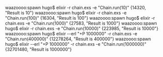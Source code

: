 waazoooo:spawn hugo$ elixir -r chain.exs -e "Chain.run(10)"
{14320, "Result is 10"}
waazoooo:spawn hugo$ elixir -r chain.exs -e "Chain.run(100)"
{16304, "Result is 100"}
waazoooo:spawn hugo$ elixir -r chain.exs -e "Chain.run(1000)"
{27583, "Result is 1000"}
waazoooo:spawn hugo$ elixir -r chain.exs -e "Chain.run(10000)"
{223985, "Result is 10000"}
waazoooo:spawn hugo$ elixir --erl "+P 1000000" -r chain.exs -e "Chain.run(400000)"
{12278264, "Result is 400000"}
waazoooo:spawn hugo$ elixir --erl "+P 1000000" -r chain.exs -e "Chain.run(1000000)"
{32701480, "Result is 1000000"}
